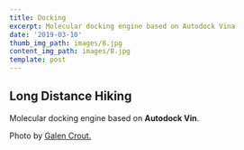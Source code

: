 ```yaml
---
title: Docking
excerpt: Molecular docking engine based on Autodock Vina
date: '2019-03-10'
thumb_img_path: images/8.jpg
content_img_path: images/8.jpg
template: post
---
```

## Long Distance Hiking

Molecular docking engine based on **Autodock Vin**.

Photo by [Galen Crout.](https://github.com/MolSSI/MMIC_docking/blob/master/mmic_docking/data/imgs/autodock.png?raw=true)

